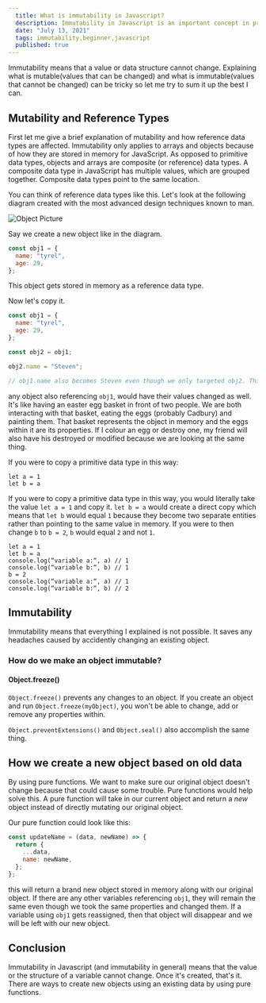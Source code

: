 ```yaml
---
  title: What is immutability in Javascript?
  description: Immutability in Javascript is an important concept in programming. Let's talk about the basics.
  date: "July 13, 2021"
  tags: immutability,beginner,javascript
  published: true
---
```


Immutability means that a value or data structure cannot change. Explaining what is mutable(values that can be changed) and what is immutable(values that cannot be changed) can be tricky so let me try to sum it up the best I can.

## Mutability and Reference Types

First let me give a brief explanation of mutability and how reference data types are affected. Immutability only applies to arrays and objects because of how they are stored in memory for JavaScript. As opposed to primitive data types, objects and arrays are composite (or reference) data types. A composite data type in JavaScript has multiple values, which are grouped together. Composite data types point to the same location.

You can think of reference data types like this. Let's look at the following diagram created with the most advanced design techniques known to man.

![Object Picture](/images/objref.jpeg)

Say we create a new object like in the diagram.

```js
const obj1 = {
  name: "tyrel",
  age: 29,
};
```

This object gets stored in memory as a reference data type.

Now let's copy it.

```js
const obj1 = {
  name: "tyrel",
  age: 29,
};

const obj2 = obj1;

obj2.name = "Steven";

// obj1.name also becomes Steven even though we only targeted obj2. This is because they reference the same object in memory.
```

any object also referencing `obj1`, would have their values changed as well. It's like having an easter egg basket in front of two people. We are both interacting with that basket, eating the eggs (probably Cadbury) and painting them. That basket represents the object in memory and the eggs within it are its properties. If I colour an egg or destroy one, my friend will also have his destroyed or modified because we are looking at the same thing.

If you were to copy a primitive data type in this way:

```
let a = 1
let b = a
```

If you were to copy a primitive data type in this way, you would literally take the value `let a = 1` and copy it. `let b = a` would create a direct copy which means that `let b` would equal `1` because they become two separate entities rather than pointing to the same value in memory. If you were to then change `b` to `b = 2`, `b` would equal `2` and not `1`.

```
let a = 1
let b = a
console.log(“variable a:“, a) // 1
console.log(“variable b:“, b) // 1
b = 2
console.log(“variable a:“, a) // 1
console.log(“variable b:“, b) // 2
```

## Immutability

Immutability means that everything I explained is not possible. It saves any headaches caused by accidently changing an existing object.

### How do we make an object immutable?

#### Object.freeze()

`Object.freeze()` prevents any changes to an object. If you create an object and run `Object.freeze(myObject)`, you won't be able to change, add or remove any properties within.

`Object.preventExtensions()` and `Object.seal()` also accomplish the same thing.

## How we create a new object based on old data

By using pure functions. We want to make sure our original object doesn't change because that could cause some trouble. Pure functions would help solve this. A pure function will take in our current object and return a _new_ object instead of directly mutating our original object.

Our pure function could look like this:

```js
const updateName = (data, newName) => {
  return {
    ...data,
    name: newName,
  };
};
```

this will return a brand new object stored in memory along with our original object. If there are any other variables referencing `obj1`, they will remain the same even though we took the same properties and changed them. If a variable using `obj1` gets reassigned, then that object will disappear and we will be left with our new object.

## Conclusion

Immutability in Javascript (and immutability in general) means that the value or the structure of a variable cannot change. Once it's created, that's it. There are ways to create new objects using an existing data by using pure functions.
